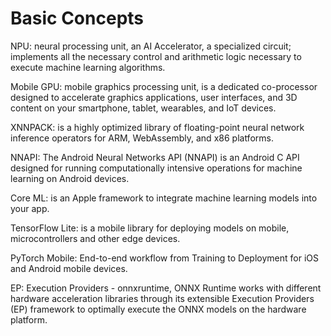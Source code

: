 # Basic Concepts

NPU: neural processing unit, an AI Accelerator, a specialized circuit; implements all the necessary control and arithmetic logic necessary to execute machine learning algorithms.

Mobile GPU: mobile graphics processing unit, is a dedicated co-processor designed to accelerate graphics applications, user interfaces, and 3D content on your smartphone, tablet, wearables, and IoT devices.

XNNPACK: is a highly optimized library of floating-point neural network inference operators for ARM, WebAssembly, and x86 platforms.

NNAPI: The Android Neural Networks API (NNAPI) is an Android C API designed for running computationally intensive operations for machine learning on Android devices. 

Core ML: is an Apple framework to integrate machine learning models into your app.

TensorFlow Lite: is a mobile library for deploying models on mobile, microcontrollers and other edge devices.

PyTorch Mobile: End-to-end workflow from Training to Deployment for iOS and Android mobile devices. 

EP: Execution Providers - onnxruntime, ONNX Runtime works with different hardware acceleration libraries through its extensible Execution Providers (EP) framework to optimally execute the ONNX models on the hardware platform.
